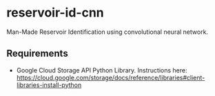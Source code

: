 # reservoir-id-cnn
Man-Made Reservoir Identification using convolutional neural network.


## Requirements
- Google Cloud Storage API Python Library. Instructions here: https://cloud.google.com/storage/docs/reference/libraries#client-libraries-install-python
